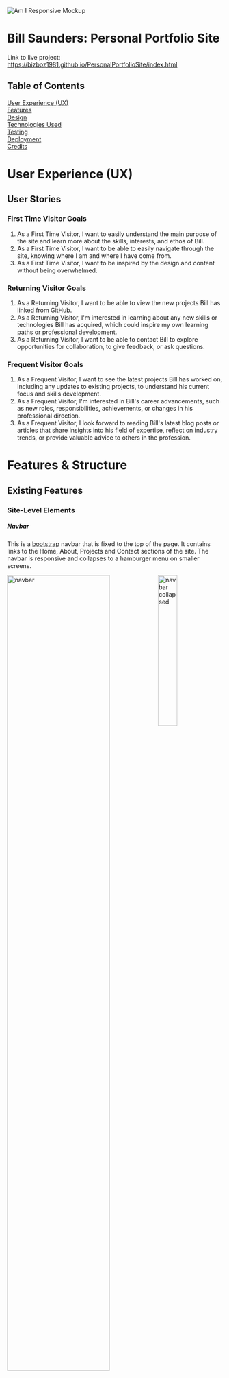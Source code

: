 ![Am I Responsive Mockup](assets/documentation/am_i_responsive.png)

# Bill Saunders: Personal Portfolio Site
Link to live project: https://bizboz1981.github.io/PersonalPortfolioSite/index.html

## Table of Contents
[User Experience (UX)](#user-experience-ux)  
[Features](#existing-features)  
[Design](#design)  
[Technologies Used](#technologies-used)  
[Testing](#testing)  
[Deployment](#deployment)  
[Credits](#credits)  

# User Experience (UX)
## User Stories
### First Time Visitor Goals
1. As a First Time Visitor, I want to easily understand the main purpose of the site and learn more about the skills, interests, and ethos of Bill.
2. As a First Time Visitor, I want to be able to easily navigate through the site, knowing where I am and where I have come from.
3. As a First Time Visitor, I want to be inspired by the design and content without being overwhelmed.

### Returning Visitor Goals
1. As a Returning Visitor, I want to be able to view the new projects Bill has linked from GitHub.
2. As a Returning Visitor, I'm interested in learning about any new skills or technologies Bill has acquired, which could inspire my own learning paths or professional development.
3. As a Returning Visitor, I want to be able to contact Bill to explore opportunities for collaboration, to give feedback, or ask questions.

### Frequent Visitor Goals
1. As a Frequent Visitor, I want to see the latest projects Bill has worked on, including any updates to existing projects, to understand his current focus and skills development.
2. As a Frequent Visitor, I'm interested in Bill's career advancements, such as new roles, responsibilities, achievements, or changes in his professional direction.
3. As a Frequent Visitor, I look forward to reading Bill's latest blog posts or articles that share insights into his field of expertise, reflect on industry trends, or provide valuable advice to others in the profession.

# Features & Structure
## Existing Features
### Site-Level Elements
##### Navbar
This is a [bootstrap](https://getbootstrap.com) navbar that is fixed to the top of the page. It contains links to the Home, About, Projects and Contact sections of the site. The navbar is responsive and collapses to a hamburger menu on smaller screens.

<img src="assets/documentation/navbar.png" style="width: 69%;" alt="navbar">
<img src="assets/documentation/navbar_collapsed.png" style="width: 30%; float:right;" alt="navbar collapsed">

##### Social Media Links
These are located in the footer of the site and are represented by the social media icons for LinkedIn, GitHub, Instagram and Twitter. They are links to Bill's profiles on these platforms.
##### Footer
The footer uses bootstrap classes and the code was sourced from [mdbootstrap](https://mdbootstrap.com/docs/standard/navigation/footer/). It represents my intention to buy and deploy to a custom domain.
![Footer & Social Links](assets/documentation/footer_social.png)
### Page-Level Elements
#### Home

<img src="assets/documentation/home_page.png" style="width:33%;" alt="home page">

The home page is all about getting a sense of who Bill is. The feel of the site is clean and slick, with a modern, techy feel. The colour scheme is grey with a the odd pop of lime green and hot pink.
##### Hero Image
This is a full-width image of Bill Saunders, the site owner, and is the first thing the user sees when they visit the site. It is designed to be eye-catching and to give the user a sense of who Bill is and what he does. The parallax effect on the right half of the screen adds a subtle 'wow' factor as well as keeping Bill in focus. (There is no parallax on iPhone).
##### "Buzz Words"
Catchy phrases that describe Bill's skills and interests. These are designed to be impactful and to reinforce the user's sense of what Bill is about. A pop of lime green is used to make one of the buzz words stand out.
##### All about Bill
This is essentially a personal statement written in a distinctive and personal style, rather than a dry, corporate bio. It is designed to be engaging and to give the user a sense of Bill's personality and ethos.

#### About

<img src="assets/documentation/about_page.png" style="width:33%;" alt="about page"> 

The branding on the About page is consistent with the homepage. The page is designed to give the user more detail Bill's background and career journey. There is no hero image on this page - the visuals do the work instead.
##### Timeline
This is a timeline of Bill's career, with key events and achievements. It is designed to be easy to read and to give the user a sense of Bill's career journey. The template code was sourced from a [Code Institute lesson](https://github.com/Code-Institute-Solutions/resume-miniproject-bootstrap4/) and 'translated' to Bootstrap 5 and customised to suit the site's design.
##### Skills & Competencies
This provides some more detail on the programming languages, technologies and tools that Bill is skilled in. The progress bars were inspired by [Matt Rudge](https://github.com/lechien73)'s lesson on building a [resume page](https://github.com/Code-Institute-Solutions/resume-miniproject-bootstrap4/) in the Code Institute course. However, the code was taken from [Bootstrap 5](https://getbootstrap.com/docs/5.3/components/progress/) and customised with custom css.
#### Projects

<img src="assets/documentation/projects_page.png" style="width:33%;" alt="projects page">

This is a list of Bill's favourite project on GitHub. The look and feel of the site is on-brand, consisting on mainly grey with pops of lime green and hot pink. The hero image on this page was generated by AI ([DALL-E](https://openai.com/dall-e-3)) and is designed to be eye-catching and to give the user a sense of what the page is about i.e. code.

#### Contact

<img src="assets/documentation/contact_page.png" style="width:33%;" alt="contact page"> 

This is a simple contact form that allows the user to get in touch with Bill. The branding is consistent with the rest of the site. The form is designed to be simple and easy to use, with a clean, modern feel. The form is very basic HTML but uses [Bootstrap 5](https://getbootstrap.com) classes for style and format.

## Future Features
* I will leverage JavaScript to programmatically interact with [GitHub's API](https://docs.github.com/en/rest/using-the-rest-api/getting-started-with-the-rest-api?apiVersion=2022-11-28), enabling the automatic population and updating of the list showcasing my most recently starred repositories.
* I will use JavaScript to randomly highlight individual 'Buzz Words' in lime green for a few seconds.
* I will use JavaScript to recreate the parallax effect, as this is not supported in CSS in mobile browsers I tested (apparently due to the [high repaint cost](https://forums.developer.apple.com/forums/thread/99883)).
* I will, in due course, deploy to a custom URL.

# Design
## Wireframes
![wireframes](assets/documentation/wireframes.png)
The design of the finished site was informed by these wireframes, which I mocked up using [Balsamiq](https://balsamiq.com).
## Colour Scheme
The colour scheme uses a lot of grey. The main colour "brand-dark-gray" (#2f2f2f) was sampled from the hero image on the home page. The inspiration of pairing this with the secondary brand colour green ("brand-lime": #00ff00) and the tertiary pink ("brand-pink": #ff00ff) was taken from [here](https://www.schemecolor.com/pink-grey-green.php). Contrast was checked for accessibility using[WebAIM's contrast checker](https://webaim.org/resources/contrastchecker/). The green and pink are used sparingly to add a pop of colour and to make the site feel modern and fresh. The green is used for the navbar, the hero image on the home page, the 'Buzz Words' on the home page, the progress bars on the About page and the 'Send' button on the Contact page. The pink is used for the 'Buzz Word' on the home page and the 'Send' button on the Contact page. The grey is used for the background of the site and the text. The white is used for the text and the progress bars on the About page.

# Technologies Used
## Languages
* HTML5
* CSS3
* Markdown

## Applications
* [Git](https://git-scm.com) - for version control.
* [GitHub](https://github.com) - for version control and website hosting.
* [Visual Studio Code](https://code.visualstudio.com) - for coding the project and managing the files.
* [Adobe Photoshop](https://www.adobe.com/uk/products/photoshop.html) - for photo editing.
* [OpenAI's DALL-E](https://openai.com/dall-e-3) - for image generation.
* [Convertio](https://convertio.co/) - for converting images to webp format.
* [Balsamiq](https://balsamiq.com) - for wireframing.

## Frameworks, Libraries & CDNs
* [Google Fonts](https://fonts.google.com/) - 'Exo' is used for headings and the monospace 'Anonymous Pro' is used for body text for it's 'codey' feel.
* [Font Awesome](https://fontawesome.com/) - Font Awesome is used for social media icons.
* [Bootstrap 5](https://getbootstrap.com) - Bootstrap 5 is used extensively througout the project for responsiveness and for providing template code for several elements. However, all Bootstrap elements are styled with custom css.

## Other Tech & VS Code Extensions
* [GitHub CoPilot]([https://](https://github.com/features/copilot)) - I used this for checking code, troubleshooting and debugging - **not for writing code**.
* [Emmet](tps://code.visualstudio.com/docs/editor/emmet) - for boilerplate html and shortcuts.
* [Prettier](https://prettier.io) - for code formatting and code completion ('intellisense').
* [Live Server](https://marketplace.visualstudio.com/items?itemName=ritwickdey.LiveServer) - for live previewing of the site.
* [Markdown All in One](https://marketplace.visualstudio.com/items?itemName=yzhang.markdown-all-in-one) - for markdown editing.
  

## Learning Resources
I have credited specific resources throughout the code, but during my learning journey I have used the following resources extensively and my whole project has been inspired by elements of them all:
* [Chat GPT](http://chat.openai.com) - I have used Chat GPT to explain concepts to me, and to help me use VS Code and the terminal more efficiently. I have also used it to explain code snippets from other sources in greater detail. I have specifically not used Chat GPT to write code for me. All source code in the project is credited where approrpriate.
* [W3 Schools](https://www.w3schools.com) - used extensively for inspiration, problem solving and occasionally for template code.
* [Stack Overflow](https://stackoverflow.com) - primarily for troubleshooting issues.
* [Codecademy](https://www.codecademy.com) - as a user of Codecademy for a number of years, I must credit this site for any background knowledge I may have had.

# Testing
## User Testing
### First Time Visitor Goals & Experience
1. As a First Time Visitor, I want to easily understand the main purpose of the site and learn more about the skills, interests, and ethos of Bill.

   * It is immediately evident that the site is a personal, portfolio site and this is reinforced throughout as the user learns more and more about Bill.

2. As a First Time Visitor, I want to be able to easily navigate through the site, knowing where I am and where I have come from.

    * The page links are located in decreasing order of importance, as would be expected. Moreover, the navbar is on the top and the footer and social links at the bottom as the user would expect. The active page link is highlighted in brand green.

3. As a First Time Visitor, I want to be inspired by the design and content without being overwhelmed.

    * The site is clean and professional with a sleek design, yet it has a clear personality of its own and elicits a positive emotional response. 

### Returning Visitor Goals
1. As a Returning Visitor, I want to be able to view the new projects Bill has linked from GitHub.

    * The Projects page has a static listing of a selection of GitHub repos with links. In a future update, I plan to make this a dynamic list by using the GitHub API to populate the list.

2. As a Returning Visitor, I'm interested in learning about any new skills or technologies Bill has acquired, which could inspire my own learning paths or professional development.

    * In addition to GitHub links, Bill's work history is listed on the About page. This will be kept up to date as Bill's career develops.

3. As a Returning Visitor, I want to be able to contact Bill to explore opportunities for collaboration, to give feedback, or ask questions.

    * A contact form is available on the Contact page. This is currently just for demo purposes, but will be wired up with JavaScript in due course. Social links also fulfil this criterion.

### Frequent Visitor Goals
1. As a Frequent Visitor, I want to see the latest projects Bill has worked on, including any updates to existing projects, to understand his current focus and skills development. 

    * The About and Project pages meet this objective, as they will be kept up to date with the latest information.

2. As a Frequent Visitor, I look forward to reading Bill's latest blog posts or articles that share insights into his field of expertise, reflect on industry trends, or provide valuable advice to others in the profession.

    * I decided that this objective was out of scope for the project's current stage. It could, however, help inform the direction of future features.

## Manual Testing
### Features Testing
| Feature                | Test Case                                     | Outcome                                                       |
| ---------------------- | --------------------------------------------- | ------------------------------------------------------------- |
| Logo                   | Click on the Logo                             | User taken to homepage                                        |
| Navbar > Homepage      | Click the Home link on each page              | User brought to homepage successfully                         |
| Navbar > About Page    | Click the About link on each page             | User brought to About page successfully                       |
| Navbar > Projects Page | Click the Projects link on each page          | User brought to Projects page successfully                    |
| Navbar > Contact Page  | Click the Contact link on each page           | User brought to Contact page successfully                     |
| Social Media Links     | Click on each social media icon in the footer | User taken to the relevant social media page                  |
| Contact Form           | Fill in the form and click 'Send'             | Form data is sent to the correct server and confirmed to user |

### Device & Browser Responsiveness Testing

| Device/Browser        | Appearance | Responsiveness | Issues                        |
| --------------------- | ---------- | -------------- | ----------------------------- |
| iPad Air/Safari       | Good       | Good           | None                          |
| iPhone 14 Pro/Safari  | Good       | Good           | Parallax effect not supported |
| iPhone 14 Pro/Firefox | Good       | Good           | Parallax effect not supported |
| iPhone 14 Pro/Chrome  | Good       | Good           | Parallax effect not supported |
| Macbook Air/Safari    | Good       | Good           | None                          |
| Macbook Air/Chrome    | Good       | Good           | None                          |
| Macbook Air/Firefox   | Good       | Good           | None                          |
| Windows 10/Chrome     | Good       | Good           | None                          |
| Windows 10/Firefox    | Good       | Good           | None                          |
| Windows 10/Edge       | Good       | Good           | None                          |

In addition to the above, I have tested extensively in the Chrome DevTools device emulator and have tested the site on a number of other devices and browsers. The site is fully responsive and works well on all devices and browsers I have tested. The only issues I encountered were with the parallax effect, which is not supported on my iPhone 14 Pro, and I will need to address this in future updates with JavaScript. To solve the issue for now, I have set `background-attachment: scroll` in the media query for mobile devices.

I used the following media queries to ensure the site was responsive on all devices. The code was taken from [Coding with Jaybird](https://github.com/codingwithjaybird)'s GitHub profile. You can see this is in action on this [video here](https://youtu.be/BGIj3womITo?si=58FcgvDYxeEX7lY5):



```
/* Small devices (landscape phones, 576px and up) */
@media (min-width: 576px) {
  #breakpoints::before {
    content: "Small screens and up (>576px Landscape phones) - 'sm'";
    background-color: aquamarine;
  }
}

/* Medium devices (tablets, 768px and up) */
@media (min-width: 768px) {
  #breakpoints::before {
    content: "Medium screens and up (>768px Tablets) - 'md'";
    background-color: aquamarine;
  }
}

/* Large devices (desktops, 992px and up) */
@media (min-width: 992px) {
  #breakpoints::before {
    content: "Large screens and up (>992px Desktops) - 'lg'";
    background-color: aquamarine;
  }
}

/* X-Large devices (large desktops, 1200px and up) */
@media (min-width: 1200px) {
  #breakpoints::before {
    content: "Extra Large screens and up (>1200px Large Desktops) - 'xl'";
    background-color: aquamarine;
  }
}

/* XX-Large devices (larger desktops, 1400px and up) */

@media (min-width: 1400px) {
  #breakpoints::before {
    content: "Extra Extra Large screens and up (>1400px Larger Desktops) - 'xxl'";
    background-color: aquamarine;
  }
}
```


### Online Validation Services
* [WebAIM Contrast Checker](https://webaim.org/resources/contrastchecker/) - all colours used passed the contrast checker. Apart from white on brand dark grey (which has a contrast ration of 13.38:1) the main contrast is brand lime green on brand grey which has a score of almost 10:1.
  ![Contrast Check](assets/documentation/contrast_check.png)
* [HTML Validator]([https://validator.w3.org) - all pages received a clean bill of health, with no errors or warnings to show.
  ![html validator results](assets/documentation/html_validation.png)
* [CSS Validator](https://jigsaw.w3.org/css-validator/) - when scanning the URL of the site, the validator finds a surprising number of errors and warnings. However, all of these are associated with Bootstrap and nothing to do with the custom css (in fact, the [Code Institute site](https://codeinstitute.net)) generates a similar number of Bootstrap errors. The custom css (on direct input) has no errors.
  ![css validator results](assets/documentation/css_validation.png)
* [accessiBe](https://accessibe.com/accessscan) - accessibility scan informs me that the website is mostly compliant, but did suggest some areas for improvement, which I will address in future updates., Interestingly, the [Code Institute site](https://codeinstitute.net) fails on many of the same elements, suggesting that 'accessibility' is more of an ongoing commitment rather than a realistic, perfect end-state.


### Lighthouse
I used the Lighthouse tool in Chrome DevTools to test the site's performance, accessibility, best practices and SEO. The results were as follows: 98% | 100% |100% |100% | NA. The only area for improvement was the 'Performance' score, which was 98%. This was partly due to the size and performance of the hero image. I plan to change this to webp format.
![lighthouse results](assets/documentation/lighthouse.png)

### Bugs
To my knowledge, and as per my testing, no major bugs remain. There was a persistent 'bug' on mobiles whereby the parallax effect on the hero image didn't work (see above). I therefore replaced `background-attachment: fixed` property in css with `background-attachment: scroll`.
# Deployment
My [site](https://bizboz1981.github.io/PersonalPortfolioSite/) is deployed to [GitHub Pages](https://pages.github.com). 

If you would like to fork this repo and use it to create your own site, I would be delighted. Just follow these steps.

1. Fork the repo into your own GitHub account.
2. After forking, navigate to the new repo in your own account. Click on the green 'Code' button and copy the URL.
3. Navigate to the directory where you want to clone the repo, open a terminal, and run: `git clone <copied-URL>`.
4. You can now start working on the project in your favourite editor (I use VS Code).
5. After making changes, commit them to your local repo using:
```
git add .
git commit -m "commit message here
```
6. Push the changes to your forked repo on GitHub:
```
git push origin main
```
7. Finally, publish to GitHub pages by clickin on Settings > Pages and deploying from the main branch /(root).
# Credits
In addition to the technologies used, I would like to credit the following for inspiration and assistance:
* My mentor, Jack Wachira
* [Smashing Magazine](https://www.smashingmagazine.com/2020/08/application-color-schemes-css-custom-properties/)
* [Thrive - Juices & Smoothies](https://elainebroche-dev.github.io/ms1-thrive/) - a Code Institute Project
* [Gary Sheng](https://www.garysheng.com)